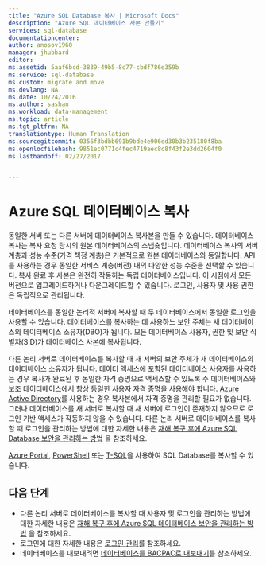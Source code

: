```yaml
---
title: "Azure SQL Database 복사 | Microsoft Docs"
description: "Azure SQL 데이터베이스 사본 만들기"
services: sql-database
documentationcenter: 
author: anosov1960
manager: jhubbard
editor: 
ms.assetid: 5aaf6bcd-3839-49b5-8c77-cbdf786e359b
ms.service: sql-database
ms.custom: migrate and move
ms.devlang: NA
ms.date: 10/24/2016
ms.author: sashan
ms.workload: data-management
ms.topic: article
ms.tgt_pltfrm: NA
translationtype: Human Translation
ms.sourcegitcommit: 0356f3bdbb691b9bde4e906ed30b3b235180f8ba
ms.openlocfilehash: 9851ec0771c4fec4719aec8c8f43f2e3dd2604f0
ms.lasthandoff: 02/27/2017


---
```

# <a name="copy-an-azure-sql-database"></a>Azure SQL 데이터베이스 복사

동일한 서버 또는 다른 서버에 데이터베이스 복사본을 만들 수 있습니다. 데이터베이스 복사는 복사 요청 당시의 원본 데이터베이스의 스냅숏입니다. 데이터베이스 복사의 서버 계층과 성능 수준(가격 책정 계층)은 기본적으로 원본 데이터베이스와 동일합니다. API를 사용하는 경우 동일한 서비스 계층(버전) 내의 다양한 성능 수준을 선택할 수 있습니다. 복사 완료 후 사본은 완전히 작동하는 독립 데이터베이스입니다. 이 시점에서 모든 버전으로 업그레이드하거나 다운그레이드할 수 있습니다. 로그인, 사용자 및 사용 권한은 독립적으로 관리됩니다.  

데이터베이스를 동일한 논리적 서버에 복사할 때 두 데이터베이스에서 동일한 로그인을 사용할 수 있습니다. 데이터베이스를 복사하는 데 사용하느 보안 주체는 새 데이터베이스의 데이터베이스 소유자(DBO)가 됩니다. 모든 데이터베이스 사용자, 권한 및 보안 식별자(SID)가 데이터베이스 사본에 복사됩니다.  

다른 논리 서버로 데이터베이스를 복사할 때 새 서버의 보안 주체가 새 데이터베이스의 데이터베이스 소유자가 됩니다. 데이터 액세스에 [포함된 데이터베이스 사용자](sql-database-manage-logins.md)를 사용하는 경우 복사가 완료된 후 동일한 자격 증명으로 액세스할 수 있도록 주 데이터베이스와 보조 데이터베이스에서 항상 동일한 사용자 자격 증명을 사용해야 합니다. [Azure Active Directory](../active-directory/active-directory-whatis.md)를 사용하는 경우 복사본에서 자격 증명을 관리할 필요가 없습니다. 그러나 데이터베이스를 새 서버로 복사할 때 새 서버에 로그인이 존재하지 않으므로 로그인 기반 액세스가 작동하지 않을 수 있습니다. 다른 논리 서버로 데이터베이스를 복사할 때 로그인을 관리하는 방법에 대한 자세한 내용은 [재해 복구 후에 Azure SQL Database 보안을 관리하는 방법](sql-database-geo-replication-security-config.md) 을 참조하세요. 

[Azure Portal](sql-database-copy-portal.md), [PowerShell](sql-database-copy-powershell.md) 또는 [T-SQL](sql-database-copy-transact-sql.md)을 사용하여 SQL Database를 복사할 수 있습니다. 

## <a name="next-steps"></a>다음 단계

* 다른 논리 서버로 데이터베이스를 복사할 때 사용자 및 로그인을 관리하는 방법에 대한 자세한 내용은 [재해 복구 후에 Azure SQL 데이터베이스 보안을 관리하는 방법](sql-database-geo-replication-security-config.md) 을 참조하세요.
* 로그인에 대한 자세한 내용은 [로그인 관리](sql-database-manage-logins.md)를 참조하세요.
* 데이터베이스를 내보내려면 [데이터베이스를 BACPAC로 내보내기](sql-database-export.md)를 참조하세요.

